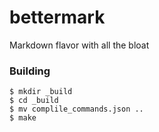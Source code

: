 # bettermark
Markdown flavor with all the bloat

### Building
```
$ mkdir _build
$ cd _build
$ mv complile_commands.json ..
$ make
```
